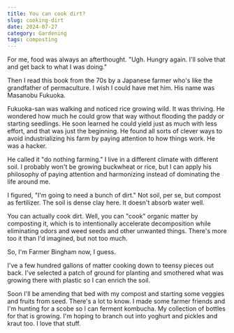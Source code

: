 ```yaml
---
title: You can cook dirt?
slug: cooking-dirt
date: 2024-07-27
category: Gardening
tags: composting
---
```


For me, food was always an afterthought. "Ugh. Hungry again. I'll solve that and get back to what I was doing."

Then I read this book from the 70s by a Japanese farmer who's like the grandfather of permaculture. I wish I could have met him. His name was Masanobu Fukuoka.

Fukuoka-san was walking and noticed rice growing wild. It was thriving. He wondered how much he could grow that way without flooding the paddy or starting seedlings. He soon learned he could yield just as much with less effort, and that was just the beginning. He found all sorts of clever ways to avoid industrializing his farm by paying attention to how things work. He was a hacker.

He called it "do nothing farming." I live in a different climate with different soil. I probably won't be growing buckwheat or rice, but I can apply his philosophy of paying attention and harmonizing instead of dominating the life around me.

I figured, "I'm going to need a bunch of dirt." Not soil, per se, but compost as fertilizer. The soil is dense clay here. It doesn't absorb water well.

You can actually cook dirt. Well, you can "cook" organic matter by composting it, which is to intentionally accelerate decomposition while eliminating odors and weed seeds and other unwanted things. There's more too it than I'd imagined, but not too much.

So, I'm Farmer Bingham now, I guess.

I've a few hundred gallons of matter cooking down to teensy pieces out back. I've selected a patch of ground for planting and smothered what was growing there with plastic so I can enrich the soil.

Soon I'll be amending that bed with my compost and starting some veggies and fruits from seed. There's a lot to know. I made some farmer friends and I'm  hunting for a scobe so I can ferment kombucha. My collection of bottles  for that is growing. I'm hoping to branch out into yoghurt and pickles and kraut too. I love that stuff.
